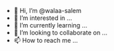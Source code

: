 - 👋 Hi, I’m @walaa-salem
- 👀 I’m interested in ...
- 🌱 I’m currently learning ...
- 💞️ I’m looking to collaborate on ...
- 📫 How to reach me ...

<!---
walaa-salem/walaa-salem is a ✨ special ✨ repository because its `README.md` (this file) appears on your GitHub profile.
You can click the Preview link to take a look at your changes.
--->
